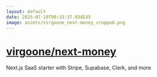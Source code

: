 ```yaml
---
layout: default
date: 2025-07-10T00:33:37.034535
image: assets/virgoone_next-money_cropped.png
---
```


# [virgoone/next-money](https://github.com/virgoone/next-money)

Next.js SaaS starter with Stripe, Supabase, Clerk, and more
